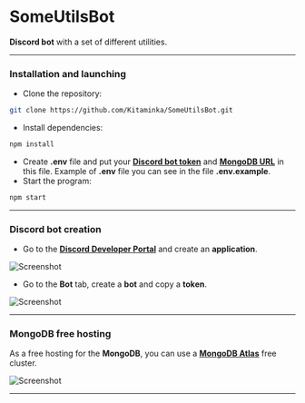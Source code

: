 # SomeUtilsBot
**Discord bot** with a set of different utilities.
___
### Installation and launching
- Clone the repository:
```bash
git clone https://github.com/Kitaminka/SomeUtilsBot.git
```
- Install dependencies:
```bash
npm install
```
- Create **.env** file and put your [**Discord bot token**](#discord-bot-creation) and [**MongoDB URL**](#mongodb-free-hosting) in this file. Example of **.env** file you can see in the file **.env.example**.
- Start the program:
```bash
npm start
```
___
### Discord bot creation
- Go to the [**Discord Developer Portal**](https://discord.com/developers/applications) and create an **application**.

![Screenshot](https://i.imgur.com/wpxEvSK.png)
- Go to the **Bot** tab, create a **bot** and copy a **token**.

![Screenshot](https://i.imgur.com/aIuxuhW.png)
___
### MongoDB free hosting
As a free hosting for the **MongoDB**, you can use a [**MongoDB Atlas**](https://cloud.mongodb.com) free cluster.

![Screenshot](https://i.imgur.com/KmoA8Gc.png)
___